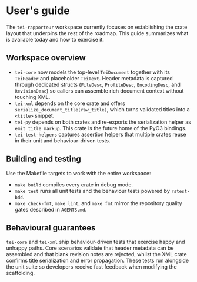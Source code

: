 # User's guide

The `tei-rapporteur` workspace currently focuses on establishing the crate
layout that underpins the rest of the roadmap. This guide summarizes what is
available today and how to exercise it.

## Workspace overview

- `tei-core` now models the top-level `TeiDocument` together with its
  `TeiHeader` and placeholder `TeiText`. Header metadata is captured through
  dedicated structs (`FileDesc`, `ProfileDesc`, `EncodingDesc`, and
  `RevisionDesc`) so callers can assemble rich document context without
  touching XML.
- `tei-xml` depends on the core crate and offers
  `serialize_document_title(raw_title)`, which turns validated titles into a
  `<title>` snippet.
- `tei-py` depends on both crates and re-exports the serialization helper as
  `emit_title_markup`. This crate is the future home of the PyO3 bindings.
- `tei-test-helpers` captures assertion helpers that multiple crates reuse in
  their unit and behaviour-driven tests.

## Building and testing

Use the Makefile targets to work with the entire workspace:

- `make build` compiles every crate in debug mode.
- `make test` runs all unit tests and the behaviour tests powered by
  `rstest-bdd`.
- `make check-fmt`, `make lint`, and `make fmt` mirror the repository quality
  gates described in `AGENTS.md`.

## Behavioural guarantees

`tei-core` and `tei-xml` ship behaviour-driven tests that exercise happy and
unhappy paths. Core scenarios validate that header metadata can be assembled
and that blank revision notes are rejected, whilst the XML crate confirms title
serialization and error propagation. These tests run alongside the unit suite
so developers receive fast feedback when modifying the scaffolding.
